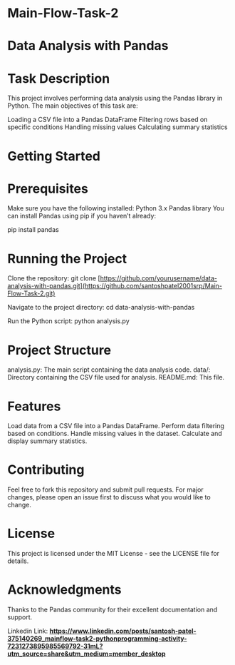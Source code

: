 # Main-Flow-Task-2

# Data Analysis with Pandas

# Task Description
This project involves performing data analysis using the Pandas library in Python. The main objectives of this task are:

 Loading a CSV file into a Pandas DataFrame
 Filtering rows based on specific conditions
 Handling missing values
 Calculating summary statistics

# Getting Started
 
# Prerequisites
Make sure you have the following installed:
 Python 3.x
 Pandas library
You can install Pandas using pip if you haven’t already:

pip install pandas

# Running the Project
 Clone the repository:
git clone [https://github.com/yourusername/data-analysis-with-pandas.git](https://github.com/santoshpatel2001srp/Main-Flow-Task-2.git)

 Navigate to the project directory:
cd data-analysis-with-pandas

 Run the Python script:
python analysis.py

# Project Structure
 analysis.py: The main script containing the data analysis code.
 data/: Directory containing the CSV file used for analysis.
 README.md: This file.

# Features
 Load data from a CSV file into a Pandas DataFrame.
 Perform data filtering based on conditions.
 Handle missing values in the dataset.
 Calculate and display summary statistics.

# Contributing
Feel free to fork this repository and submit pull requests. For major changes, please open an issue first to discuss what you would like to change.

# License
This project is licensed under the MIT License - see the LICENSE file for details.

# Acknowledgments
Thanks to the Pandas community for their excellent documentation and support.

Linkedin Link: **https://www.linkedin.com/posts/santosh-patel-375140269_mainflow-task2-pythonprogramming-activity-7231273895985569792-31mL?utm_source=share&utm_medium=member_desktop**
